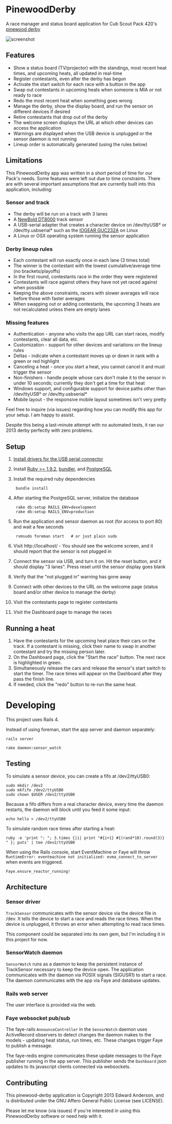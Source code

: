PinewoodDerby
=============

A race manager and status board application for Cub Scout Pack 420's [pinewood derby](http://en.wikipedia.org/wiki/Pinewood_derby)

![screenshot](http://cl.ly/image/1L3b3g0o0R0F/Screen%20shot%202013-02-03%20at%209.18.25%20PM.png)

Features
--------

* Show a status board (TV/projector) with the standings, most recent heat times, and upcoming heats, all updated in real-time
* Register contestants, even after the derby has begun
* Activate the start switch for each race with a button in the app
* Swap out contestants in upcoming heats when someone is MIA or not ready to race
* Redo the most recent heat when something goes wrong
* Manage the derby, show the display board, and run the sensor on different devices if desired
* Retire contestants that drop out of the derby
* The welcome screen displays the URL at which other devices can access the application
* Warnings are displayed when the USB device is unplugged or the sensor daemon is not running
* Lineup order is automatically generated (using the rules below)

Limitations
-----------

This PinewoodDerby app was written in a short period of time for our Pack's needs.
Some features were left out due to time constraints.
There are with several important assumptions that are currently built into this application, including:

### Sensor and track

* The derby will be run on a track with 3 lanes
* A [NewBold DT8000](http://www.pinewood-derby-timer.com/DT8000.html) track sensor
* A USB-serial adapter that creates a character device on /dev/ttyUSB\* or /dev/tty.usbserial\* such as the [IOGEAR GUC232A](http://www.iogear.com/product/GUC232A/) on Linux
* A Linux or OSX operating system running the sensor application

### Derby lineup rules

* Each contestant will run exactly once in each lane (3 times total)
* The winner is the contestant with the lowest cumulative/average time (no brackets/playoffs)
* In the first round, contestants race in the order they were registered
* Contestants will race against others they have not yet raced against when possible
* Keeping the above constraints, racers with slower averages will race before those with faster averages
* When swapping out or adding contestants, the upcoming 3 heats are not recalculated unless there are empty lanes

### Missing features

* Authentication - anyone who visits the app URL can start races, modify contestants, clear all data, etc.
* Customization - support for other devices and variations on the lineup rules
* Deltas - indicate when a contestant moves up or down in rank with a green or red highlight
* Canceling a heat - once you start a heat, you cannot cancel it and must trigger the sensor
* Non-finishers - handle people whose cars don't make it to the sensor in under 10 seconds; currently they don't get a time for that heat
* Windows support, and configurable support for device paths other than /dev/ttyUSB\* or /dev/tty.usbserial\*
* Mobile layout - the responsive mobile layout sometimes isn't very pretty

Feel free to inquire (via issues) regarding how you can modify this app for your setup. I am happy to assist.

Despite this being a last-minute attempt with no automated tests, it ran our 2013 derby perfectly with zero problems.

Setup
-----

1. [Install drivers for the USB serial connector](https://github.com/nilbus/pinewood-derby/wiki/USB-serial-driver-installation)
1. Install [Ruby &gt;= 1.9.2](https://www.ruby-lang.org/en/downloads), [bundler](http://bundler.io), and [PostgreSQL](http://www.postgresql.org/)
1. Install the required ruby dependencies

        bundle install

1. After starting the PostgreSQL server, initialize the database

        rake db:setup RAILS_ENV=development
        rake db:setup RAILS_ENV=production

1. Run the application and sensor daemon as root (for access to port 80) and wait a few seconds

        rvmsudo foreman start   # or just plain sudo

1. Visit http://localhost/ - You should see the welcome screen, and it should report that the sensor is not plugged in
1. Connect the sensor via USB, and turn it on. Hit the reset button, and it should display "3 lanes". Press reset until the sensor display goes blank
1. Verify that the "not plugged in" warning has gone away
1. Connect with other devices to the URL on the welcome page (status board and/or other device to manage the derby)
1. Visit the contestants page to register contestants
1. Visit the Dashboard page to manage the races

Running a heat
--------------

1. Have the contestants for the upcoming heat place their cars on the track. If a contestant is missing, click their name to swap in another contestant and try the missing person later.
2. On the Dashboard page, click the "Start the race" button. The next race is highlighted in green.
3. Simultaneously release the cars and release the sensor's start switch to start the timer. The race times will appear on the Dashboard after they pass the finish line.
4. If needed, click the "redo" button to re-run the same heat.

Developing
==========

This project uses Rails 4.

Instead of using foreman, start the app server and daemon separately:

    rails server

    rake daemon:sensor_watch

Testing
-------

To simulate a sensor device, you can create a fifo at /dev2/ttyUSB0:

    sudo mkdir /dev2
    sudo mkfifo /dev2/ttyUSB0
    sudo chown $USER /dev2/ttyUSB0

Because a fifo differs from a real character device, every time the daemon restarts, the daemon will block until you feed it some input:

    echo hello > /dev2/ttyUSB0

To simulate random race times after starting a heat:

    ruby -e 'print ": "; 3.times {|i| print "#{i+1} #{(rand*10).round(3)} " }; puts' | tee /dev2/ttyUSB0

When using the Rails console, start EventMachine or Faye will throw `RuntimeError: eventmachine not initialized: evma_connect_to_server` when events are triggered.

    Faye.ensure_reactor_running!

Architecture
------------

### Sensor driver

`TrackSensor` communicates with the sensor device via the device file in /dev. It tells the device to start a race and reads the race times. When the device is unplugged, it throws an error when attempting to read race times.

This component could be separated into its own gem, but I'm including it in this project for now.

### SensorWatch daemon

`SensorWatch` runs as a daemon to keep the persistent instance of TrackSensor necessary to keep the device open. The application communicates with the daemon via POSIX signals (SIGUSR1) to start a race. The daemon communicates with the app via Faye and database updates.

### Rails web server

The user interface is provided via the web.

### Faye websocket pub/sub

The faye-rails `AnnounceController` in the `SensorWatch` daemon uses ActiveRecord observers to detect changes the daemon makes to the models - updating heat status, run times, etc. These changes trigger Faye to publish a message.

The faye-redis engine communicates these update messages to the Faye publisher running in the app server.
This publisher sends the `Dashboard` json updates to its javascript clients connected via websockets.

Contributing
------------

This pinewood-derby application is Copyright 2013 Edward Anderson,
and is distributed under the GNU Affero General Public License (see LICENSE).

Please let me know (via issues) if you're interested in using this PinewoodDerby software or need help with it.
